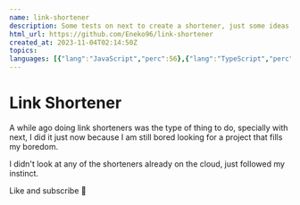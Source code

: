 ```yaml
---
name: link-shortener
description: Some tests on next to create a shortener, just some ideas at the moment
html_url: https://github.com/Eneko96/link-shortener
created_at: 2023-11-04T02:14:50Z
topics: 
languages: [{"lang":"JavaScript","perc":56},{"lang":"TypeScript","perc":30},{"lang":"CSS","perc":12}]
---
```

# Link Shortener

A while ago doing link shorteners was the type of thing to do, specially with next, I did it just now because I am still bored looking for a project that fills my boredom.

I didn't look at any of the shorteners already on the cloud, just followed my instinct.

Like and subscribe 🤣
